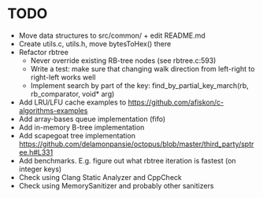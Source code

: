 # TODO

* Move data structures to src/common/ + edit README.md
* Create utils.c, utils.h, move bytesToHex() there
* Refactor rbtree
	* Never override existing RB-tree nodes (see rbtree.c:593)
	* Write a test: make sure that changing walk direction from left-right to right-left works well
	* Implement search by part of the key: find\_by\_partial\_key\_march(rb, rb\_comparator, void\* arg)
* Add LRU/LFU cache examples to https://github.com/afiskon/c-algorithms-examples
* Add array-bases queue implementation (fifo)
* Add in-memory B-tree implementation
* Add scapegoat tree implementation https://github.com/delamonpansie/octopus/blob/master/third_party/sptree.h#L331
* Add benchmarks. E.g. figure out what rbtree iteration is fastest (on integer keys)
* Check using Clang Static Analyzer and CppCheck
* Check using MemorySanitizer and probably other sanitizers
